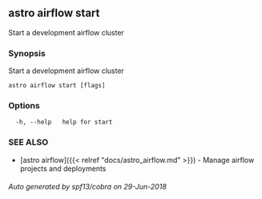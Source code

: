 ## astro airflow start

Start a development airflow cluster

### Synopsis

Start a development airflow cluster

```
astro airflow start [flags]
```

### Options

```
  -h, --help   help for start
```

### SEE ALSO

* [astro airflow]({{< relref "docs/astro_airflow.md" >}})	 - Manage airflow projects and deployments

###### Auto generated by spf13/cobra on 29-Jun-2018
